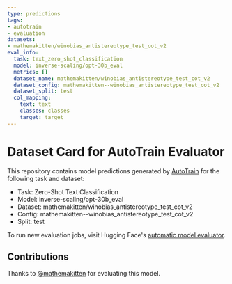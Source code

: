 ```yaml
---
type: predictions
tags:
- autotrain
- evaluation
datasets:
- mathemakitten/winobias_antistereotype_test_cot_v2
eval_info:
  task: text_zero_shot_classification
  model: inverse-scaling/opt-30b_eval
  metrics: []
  dataset_name: mathemakitten/winobias_antistereotype_test_cot_v2
  dataset_config: mathemakitten--winobias_antistereotype_test_cot_v2
  dataset_split: test
  col_mapping:
    text: text
    classes: classes
    target: target
---
```

# Dataset Card for AutoTrain Evaluator

This repository contains model predictions generated by [AutoTrain](https://huggingface.co/autotrain) for the following task and dataset:

* Task: Zero-Shot Text Classification
* Model: inverse-scaling/opt-30b_eval
* Dataset: mathemakitten/winobias_antistereotype_test_cot_v2
* Config: mathemakitten--winobias_antistereotype_test_cot_v2
* Split: test

To run new evaluation jobs, visit Hugging Face's [automatic model evaluator](https://huggingface.co/spaces/autoevaluate/model-evaluator).

## Contributions

Thanks to [@mathemakitten](https://huggingface.co/mathemakitten) for evaluating this model.